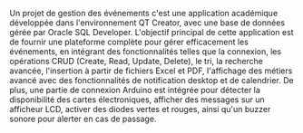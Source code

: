 Un projet de gestion des événements c'est une application académique développée dans l'environnement QT Creator, avec une base de données gérée par Oracle SQL Developer. L'objectif principal de cette application est de fournir une plateforme complète pour gérer efficacement les événements, en intégrant des fonctionnalités telles que la connexion, les opérations CRUD (Create, Read, Update, Delete), le tri, la recherche avancée, l'insertion à partir de fichiers Excel et PDF, l'affichage des métiers avancé avec des fonctionnalités de notification desktop et de calendrier. De plus, une partie de connexion Arduino est intégrée pour détecter la disponibilité des cartes électroniques, afficher des messages sur un afficheur LCD, activer des diodes vertes et rouges, ainsi qu'un buzzer sonore pour alerter en cas de passage.
